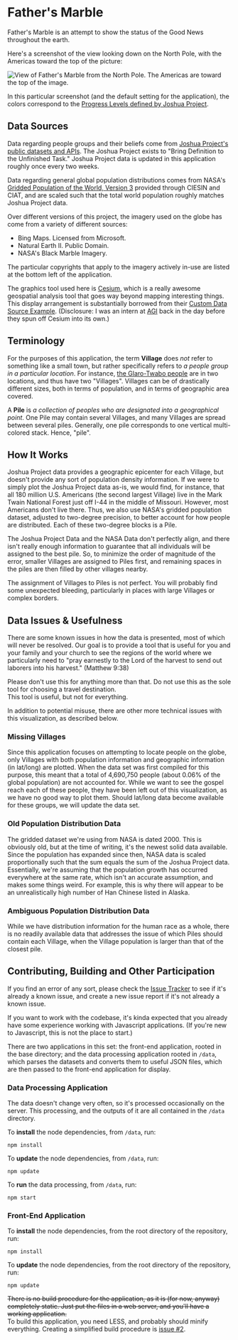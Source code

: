 # Father's Marble

Father's Marble is an attempt to show the status of the Good News throughout the earth.

Here's a screenshot of the view looking down on the North Pole, with the Americas toward the top of the picture:   

![View of Father's Marble from the North Pole.  The Americas are toward the top of the image.](documentation/NorthPole.png)

In this particular screenshot (and the default setting for the application), the colors correspond to the [Progress 
Levels defined by Joshua Project](https://joshuaproject.net/global/progress).

## Data Sources

Data regarding people groups and their beliefs come from [Joshua Project's public datasets and 
APIs](http://joshuaproject.net/resources/datasets). The Joshua Project exists to "Bring Definition to the Unfinished 
Task."  Joshua Project data is updated in this application roughly once every two weeks. 

Data regarding general global population distributions comes from NASA's 
[Gridded Population of the World, Version 3](http://sedac.ciesin.columbia.edu/data/set/gpw-v3-population-density) 
provided through CIESIN and CIAT, and are scaled such that the total world population roughly matches Joshua Project 
data.  

Over different versions of this project, the imagery used on the globe has come from a variety of different sources: 

 - Bing Maps.  Licensed from Microsoft. 
 - Natural Earth II. Public Domain. 
 - NASA's Black Marble Imagery.  
  
The particular copyrights that apply to the imagery actively in-use are listed at the bottom left of the application. 
 
The graphics tool used here is [Cesium](http://cesiumjs.org), which is a really awesome geospatial analysis tool that 
goes way beyond mapping interesting things.  This display arrangement is substantially borrowed from their 
[Custom Data Source Example](https://sandcastle.cesium.com/?src=Custom%20DataSource.html).  (Disclosure: I was an intern
at [AGI](https://agi.com) back in the day before they spun off Cesium into its own.)

## Terminology

For the purposes of this application, the term __Village__ does *not* refer to something like a small town, but rather 
specifically refers to _a people group in a particular location_.  For instance, 
[the Glaro-Twabo people](http://joshuaproject.net/people_groups/11907) are in two locations, and thus have two 
"Villages".  Villages can be of drastically different sizes, both in terms of population, and in terms of geographic 
area covered. 

A __Pile__ is _a collection of peoples who are designated into a geographical point_.  One Pile may contain several 
Villages, and many Villages are spread between several piles.  Generally, one pile corresponds to one vertical 
multi-colored stack.  Hence, "pile".

## How It Works

Joshua Project data provides a geographic epicenter for each Village, but doesn't provide any sort of population density 
information.  If we were to simply plot the Joshua Project data as-is, we would find, for instance, that all 180 million 
U.S. Americans (the second largest Village) live in the Mark Twain National Forest just off I-44 in the middle of 
Missouri.  However, most Americans don't live there.  Thus, we also use NASA's gridded population dataset, adjusted to 
two-degree precision, to better account for how people are distributed.  Each of these two-degree blocks is a Pile.

The Joshua Project Data and the NASA Data don't perfectly align, and there isn't really enough information to guarantee 
that all individuals will be assigned to the best pile.  So, to minimize the order of magnitude of the error, smaller 
Villages are assigned to Piles first, and remaining spaces in the piles are then filled by other villages nearby.  

The assignment of Villages to Piles is not perfect.  You will probably find some unexpected bleeding, particularly in 
places with large Villages or complex borders.  

## Data Issues & Usefulness

There are some known issues in how the data is presented, most of which will never be resolved.  Our goal is to provide 
a tool that is useful for you and your family and your church to see the regions of the world where we particularly need
to "pray earnestly to the Lord of the harvest to send out laborers into his harvest." (Matthew 9:38)  

Please don't use this for anything more than that.  Do not use this as the sole tool for choosing a travel destination.  
This tool is useful, but not for everything.  

In addition to potential misuse, there are other more technical issues with this visualization, as described below. 

### Missing Villages

Since this application focuses on attempting to locate people on the globe, only Villages with both population 
information and geographic information (in lat/long) are plotted.  When the data set was first compiled for this 
purpose, this meant that a total of 4,690,750 people (about 0.06% of the global population) are not accounted for. 
While we want to see the gospel reach each of these people, they have been left out of this visualization, as we have no 
good way to plot them.  Should lat/long data become available for these groups, we will update the data set. 
 
### Old Population Distribution Data

The gridded dataset we're using from NASA is dated 2000.  This is obviously old, but at the time of writing, it's the 
newest solid data available.  Since the population has expanded since then, NASA data is scaled proportionally such that
the sum equals the sum of the Joshua Project data.  Essentially, we're assuming that the population growth has occurred 
everywhere at the same rate, which isn't an accurate assumption, and makes some things weird.  For example, this is why
there will appear to be an unrealistically high number of Han Chinese listed in Alaska. 

### Ambiguous Population Distribution Data

While we have distribution information for the human race as a whole, there is no readily available data that addresses 
the issue of which Piles should contain each Village, when the Village population is larger than that of the closest 
pile. 

## Contributing, Building and Other Participation

If you find an error of any sort, please check the [Issue Tracker](https://github.com/jkrrv/fathersmarble/issues) to see 
if it's already a known issue, and create a new issue report if it's not already a known issue. 

If you want to work with the codebase, it's kinda expected that you already have some experience working with Javascript
applications.  (If you're new to Javascript, this is not the place to start.)  

There are two applications in this set: the front-end application, rooted in the base directory; and the data processing 
application rooted in `/data`, which parses the datasets and converts them to useful JSON files, which are then passed 
to the front-end application for display.

### Data Processing Application

The data doesn't change very often, so it's processed occasionally on the server.  This processing, and the outputs of 
it are all contained in the `/data` directory.  

To __install__ the node dependencies, from `/data`, run:

	npm install
	
To __update__ the node dependencies, from `/data`, run:

	npm update

To __run__ the data processing, from `/data`, run:

	npm start


### Front-End Application

To __install__ the node dependencies, from the root directory of the repository, run:

	npm install
	
To __update__ the node dependencies, from the root directory of the repository, run:

	npm update
	
<strike>There is no build procedure for the application, as it is (for now, anyway) completely static.  Just put the 
files in a web server, and you'll have a working application. </strike>  
To build this application, you need LESS, and probably should minify everything. Creating a simplified build procedure 
is [issue #2](https://github.com/jkrrv/FathersMarble/issues/2). 

